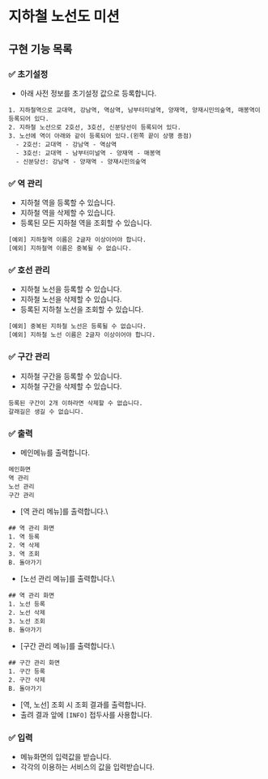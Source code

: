 # 지하철 노선도 미션

## 구현 기능 목록

### ✅ 초기설정
- 아래 사전 정보를 초기설정 값으로 등록합니다.
```text
1. 지하철역으로 교대역, 강남역, 역삼역, 남부터미널역, 양재역, 양재시민의숲역, 매봉역이 등록되어 있다.
2. 지하철 노선으로 2호선, 3호선, 신분당선이 등록되어 있다.
3. 노선에 역이 아래와 같이 등록되어 있다.(왼쪽 끝이 상행 종점)
  - 2호선: 교대역 - 강남역 - 역삼역
  - 3호선: 교대역 - 남부터미널역 - 양재역 - 매봉역
  - 신분당선: 강남역 - 양재역 - 양재시민의숲역
```


### ✅ 역 관리
- 지하철 역을 등록할 수 있습니다.
- 지하철 역을 삭제할 수 있습니다.
- 등록된 모든 지하철 역을 조회할 수 있습니다.
```text
[예외] 지하철역 이름은 2글자 이상이어야 합니다.
[예외] 지하철역 이름은 중복될 수 없습니다.
```
### ✅ 호선 관리
- 지하철 노선을 등록할 수 있습니다.
- 지하철 노선을 삭제할 수 있습니다.
- 등록된 지하철 노선을 조회할 수 있습니다.
```text
[예외] 중복된 지하철 노선은 등록될 수 없습니다.
[예외] 지하철 노선 이름은 2글자 이상이어야 합니다.
```
### ✅ 구간 관리
- 지하철 구간을 등록할 수 있습니다.
- 지하철 구간을 삭제할 수 있습니다.
```text
등록된 구간이 2개 이하라면 삭제할 수 없습니다.
갈래길은 생길 수 없습니다.
```

### ✅ 출력
- 메인메뉴를 출력합니다.
```text
메인화면
역 관리
노선 관리
구간 관리
```
- [역 관리 메뉴]를 출력합니다.\
```text
## 역 관리 화면
1. 역 등록
2. 역 삭제
3. 역 조회
B. 돌아가기
```
- [노선 관리 메뉴]를 출력합니다.\
```text
## 역 관리 화면
1. 노선 등록
2. 노선 삭제
3. 노선 조회
B. 돌아가기
```

- [구간 관리 메뉴]를 출력합니다.\
```text
## 구간 관리 화면
1. 구간 등록
2. 구간 삭제
B. 돌아가기
```

- [역, 노선] 조회 시 조회 결과를 출력합니다.
- 출려 결과 앞에 `[INFO]` 접두사를 사용합니다.

### ✅ 입력
- 메뉴화면의 입력값을 받습니다.
- 각각의 이용하는 서비스의 값을 입력받습니다.



